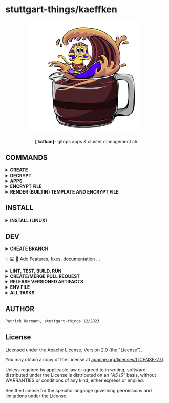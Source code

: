 # stuttgart-things/kaeffken

<div align="center">
  <p>
    <img src="https://github.com/stuttgart-things/docs/blob/main/hugo/sthings-coffee.png" alt="sthings" width="350" />
  </p>
  <p>
    <strong>[ˈkɛfkən]</strong>- gitops apps & cluster management cli

  </p>
</div>

## COMMANDS

<details><summary><b>CREATE</b></summary>

```bash
kaeffken create --survey=true --questions "tests/questions1.yaml,tests/questions2.yaml"
```

</details>

<details><summary><b>DECRYPT</b></summary>

## DECRYPT FILE (SOPS)

### STDOUT

```bash
export SOPS_AGE_KEY=AGE-SECRET-KEY-1T22K05UTRDU..
kaeffken decrypt \
--source encrypted.yaml
```

### TO FILE

```bash
kaeffken decrypt \
--source encrypted.yaml \
--key AGE-SECRET-KEY-1T22K05UTRDU.. \
--output file \
--destination /tmp/decrypted.yaml
```

</details>


<details><summary><b>APPS</b></summary>

```bash
kaeffken \
--output file \
--clusterPath=clusters/labul/test1 \
--apps tests/apps.yaml
--pr true
```

```bash
kaeffken \
--output stdout \
--apps /home/sthings/projects/stuttgart-things/kaeffken/apps/flux/apps.yaml \
--appDefaults /home/sthings/projects/stuttgart-things/kaeffken/apps/flux/app-defaults.yaml \
--defaults /home/sthings/projects/stuttgart-things/kaeffken/apps/flux/flux-defaults.yaml
```

</details>

<details><summary><b>ENCRYPT FILE</b></summary>

```bash
cat <<EOF >> tests/secret.yaml
kind: Secret
apiVersion: v1
metadata:
  name: secret
data:
  password: wHat6ver
EOF
```

```bash
kaeffken encrypt \
--source tests/secret.yaml \
--output stdout
```

```bash
kaeffken encrypt \
--source tests/secret.yaml \
--output file \
--destination ~/projects/sops/ \
--name config \
--age age1g438...
```

```bash
kaeffken encrypt \
--source tests/secret.yaml \
--output file \
--pr true \
--destination /tmp \
--clusterPath=clusters/labul/test1
```

</details>

<details><summary><b>RENDER (BUILTIN) TEMPLATE AND ENCRYPT FILE</b></summary>

```bash
kaeffken encrypt \
--template k8s \
--values "password=mysecretvalue, username=admin" \
--output stdout
```

</details>

## INSTALL

<details><summary><b>INSTALL (LINUX)</b></summary>

</details>

## DEV

<details><summary><b>CREATE BRANCH</b></summary>

```bash
task branch
```

</details>

:bulb: :computer: :floppy_disk: Add Features, fixes, documentation ...

<details><summary><b>LINT, TEST, BUILD, RUN</b></summary>

```bash
task run
```

</details>

<details><summary><b>CREATE/MERGE PULL REQUEST</b></summary>

```bash
task pr
```

</details>

<details><summary><b>RELEASE VERSIONED ARTIFACTS</b></summary>

```bash
task release
```

</details>

<details><summary><b>ENV FILE</b></summary>

```bash
cat <<EOF > .env
SOPS_AGE_KEY=AGE-SECRET-KEY-1T2...
EOF
```

</details>

<details><summary><b>ALL TASKS</b></summary>

```bash
task: Available tasks for this project:
* branch:              Create branch from main
* build:               Install
* build-ko:            Build KO Image
* commit:              Commit + push code into branch
* delete-branch:       Delete branch from origin
* lint:                Lint code
* pr:                  Create pull request into main
* release:             Release
* run:                 Run
* test:                Test code
* tests:               Built cli tests
```

</details>

## AUTHOR

```bash
Patrick Hermann, stuttgart-things 12/2023
```

## License

Licensed under the Apache License, Version 2.0 (the "License").

You may obtain a copy of the License at [apache.org/licenses/LICENSE-2.0](http://www.apache.org/licenses/LICENSE-2.0).

Unless required by applicable law or agreed to in writing, software distributed under the License is distributed on an _"AS IS"_ basis, without WARRANTIES or conditions of any kind, either express or implied.

See the License for the specific language governing permissions and limitations under the License.
